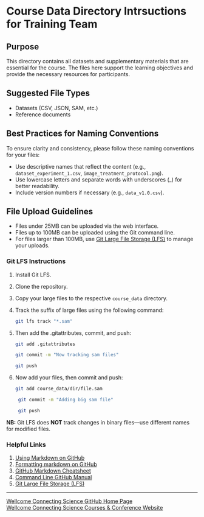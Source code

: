 # Course Data Directory Intrsuctions for Training Team

## Purpose
This directory contains all datasets and supplementary materials that are essential for the course. The files here support the learning objectives and provide the necessary resources for participants.

## Suggested File Types
- Datasets (CSV, JSON, SAM, etc.)
- Reference documents

## Best Practices for Naming Conventions
To ensure clarity and consistency, please follow these naming conventions for your files:
- Use descriptive names that reflect the content (e.g., `dataset_experiment_1.csv`, `image_treatment_protocol.png`).
- Use lowercase letters and separate words with underscores (_) for better readability.
- Include version numbers if necessary (e.g., `data_v1.0.csv`).

## File Upload Guidelines
- Files under 25MB can be uploaded via the web interface.
- Files up to 100MB can be uploaded using the Git command line.
- For files larger than 100MB, use [Git Large File Storage (LFS)](https://git-lfs.github.com) to manage your uploads.

### Git LFS Instructions
1. Install Git LFS.
2. Clone the repository.
3. Copy your large files to the respective `course_data` directory.
4. Track the suffix of large files using the following command:

    ```bash
   git lfs track "*.sam"
    ```

5. Then add the .gitattributes, commit, and push:

   ```bash
   git add .gitattributes
   ```
   ```bash
   git commit -m "Now tracking sam files"
   ```
   ```bash
   git push
   ```
   
6. Now add your files, then commit and push:

   ```bash
   git add course_data/dir/file.sam
   ```
   ```bash
    git commit -m "Adding big sam file"
   ```
   ```bash
    git push
   ```

**NB:** Git LFS does **NOT** track changes in binary files—use different names for modified files.

### Helpful Links
1. [Using Markdown on GitHub](https://docs.github.com/en/get-started/writing-on-github/getting-started-with-writing-and-formatting-on-github)
2. [Formatting markdown on GitHub](https://docs.github.com/en/github/writing-on-github/getting-started-with-writing-and-formatting-on-github/basic-writing-and-formatting-syntax)
3. [GitHub Markdown Cheatsheet](https://github.github.io/gfm/)
4. [Command Line GitHub Manual](https://cli.github.com/manual/)
5. [Git Large File Storage (LFS)](https://git-lfs.github.com)
 
________

[Wellcome Connecting Science GitHub Home Page](https://github.com/WCSCourses) </br>
[Wellcome Connecting Science Courses & Conference Website](https://coursesandconferences.wellcomeconnectingscience.org/our-events/)

